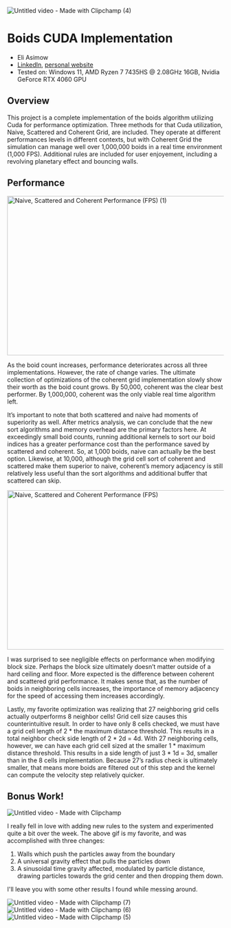 ![Untitled video - Made with Clipchamp (4)](https://github.com/user-attachments/assets/ef38b626-2857-4cae-83aa-4d56ad9089a1)

# Boids CUDA Implementation

*  Eli Asimow
* [LinkedIn](https://www.linkedin.com/in/eli-asimow/), [personal website](https://easimow.com)
* Tested on: Windows 11, AMD Ryzen 7 7435HS @ 2.08GHz 16GB, Nvidia GeForce RTX 4060 GPU

## **Overview**

This project is a complete implementation of the boids algorithm utilizing Cuda for performance optimization. Three methods for that Cuda utilization, Naive, Scattered and Coherent Grid, are included. They operate at different performances levels in different contexts, but with Coherent Grid the simulation can manage well over 1,000,000 boids in a real time environment (1,000 FPS). Additional rules are included for user enjoyement, including a revolving planetary effect and bouncing walls. 

## **Performance**
 <img width="600" height="371" alt="Naive, Scattered and Coherent Performance (FPS) (1)" src="https://github.com/user-attachments/assets/1ebd2ec4-0cda-4eac-9cde-f0e0c23863f6" />

As the boid count increases, performance deteriorates across all three implementations. However, the rate of change varies. The ultimate collection of optimizations of the coherent grid implementation slowly show their worth as the boid count grows. By 50,000, coherent was the clear best performer. By 1,000,000, coherent was the only viable real time algorithm left.

It’s important to note that both scattered and naive had moments of superiority as well. After metrics analysis, we can conclude that the new sort algorithms and memory overhead are the primary factors here. At exceedingly small boid counts, running additional kernels to sort our boid indices has a greater performance cost than the performance saved by scattered and coherent. So, at 1,000 boids, naive can actually be the best option. Likewise, at 10,000, although the grid cell sort of coherent and scattered make them superior to naive, coherent’s memory adjacency is still relatively less useful than the sort algorithms and additional buffer that scattered can skip. 

 <img width="600" height="371" alt="Naive, Scattered and Coherent Performance (FPS)" src="https://github.com/user-attachments/assets/d67a684d-45a2-4e83-9073-c3951e13e41a" />

I was surprised to see negligible effects on performance when modifying block size. Perhaps the block size ultimately doesn’t matter outside of a hard ceiling and floor. 
More expected is the difference between coherent and scattered grid performance. It makes sense that, as the number of boids in neighboring cells increases, the importance of memory adjacency for the speed of accessing them increases accordingly.

Lastly, my favorite optimization was realizing that 27 neighboring grid cells actually outperforms 8 neighbor cells! Grid cell size causes this counterintuitive result. In order to have only 8 cells checked, we must have a grid cell length of 2 * the maximum distance threshold. This results in a total neighbor check side length of 2 * 2d = 4d. With 27 neighboring cells, however, we can have each grid cell sized at the smaller 1 * maximum distance threshold. This results in a side length of just 3 * 1d = 3d, smaller than in the 8 cells implementation. Because 27’s radius check is ultimately smaller, that means more boids are filtered out of this step and the kernel can compute the velocity step relatively quicker. 

## **Bonus Work!**

![Untitled video - Made with Clipchamp](https://github.com/user-attachments/assets/2a2b7050-d5ea-4e33-bce9-63458173de8a)

I really fell in love with adding new rules to the system and experimented quite a bit over the week. The above gif is my favorite, and was accomplished with three changes:

1) Walls which push the particles away from the boundary
2) A universal gravity effect that pulls the particles down
3) A sinusoidal time gravity affected, modulated by particle distance, drawing particles towards the grid center and then dropping them down.

I'll leave you with some other results I found while messing around.

![Untitled video - Made with Clipchamp (7)](https://github.com/user-attachments/assets/866125de-dc03-43d8-9590-d182f2cb3b22)
![Untitled video - Made with Clipchamp (6)](https://github.com/user-attachments/assets/1cc25ca3-bd39-40ab-98da-bcb465445baf)
![Untitled video - Made with Clipchamp (5)](https://github.com/user-attachments/assets/d622082a-2a45-41f9-8f20-8c1f4d69b21b)
